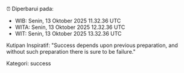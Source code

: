 ⏰ Diperbarui pada:
- WIB: Senin, 13 Oktober 2025 11.32.36 UTC
- WITA: Senin, 13 Oktober 2025 12.32.36 UTC
- WIT: Senin, 13 Oktober 2025 13.32.36 UTC

Kutipan Inspiratif:
"Success depends upon previous preparation, and without such preparation there is sure to be failure."


Kategori: success

